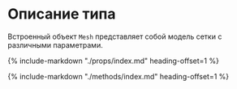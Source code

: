 # Описание типа
Встроенный объект `Mesh` представляет собой модель сетки с различными параметрами.

{%
    include-markdown "./props/index.md"
    heading-offset=1
%}

{%
    include-markdown "./methods/index.md"
    heading-offset=1
%}
